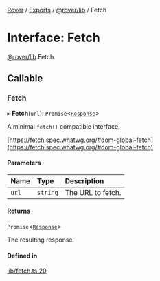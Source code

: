 [Rover](../README.md) / [Exports](../modules.md) / [@rover/lib](../modules/_rover_lib.md) / Fetch

# Interface: Fetch

[@rover/lib](../modules/_rover_lib.md).Fetch

## Callable

### Fetch

▸ **Fetch**(`url`): `Promise`<[`Response`](_rover_lib.Response.md)\>

A minimal `fetch()` compatible interface.

[https://fetch.spec.whatwg.org/#dom-global-fetch](https://fetch.spec.whatwg.org/#dom-global-fetch)

#### Parameters

| Name  | Type     | Description       |
| :---- | :------- | :---------------- |
| `url` | `string` | The URL to fetch. |

#### Returns

`Promise`<[`Response`](_rover_lib.Response.md)\>

The resulting response.

#### Defined in

[lib/fetch.ts:20](https://github.com/kasperisager/rover/blob/665e51e/lib/fetch.ts#L20)
